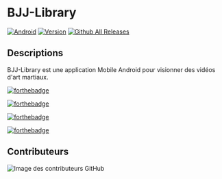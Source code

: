 # BJJ-Library

[![Android](https://img.shields.io/badge/Android-yes-87CEFA.svg)](#README)
[![Version](https://img.shields.io/badge/Version-0.5.0-1E90FF)](https://github.com/iTeam-S/BJJ-Library/releases)
[![Github All Releases](https://img.shields.io/github/downloads/iTeam-S/BJJ-Library/total.svg)](https://github.com/iTeam-S/BJJ-Library/releases/download/0.5.0/BJJ.Library-v.0.5.0-beta.apk)

## Descriptions 
BJJ-Library est une application Mobile Android pour visionner des vidéos d'art martiaux.

[![forthebadge](https://forthebadge.com/images/badges/built-by-developers.svg)](https://forthebadge.com)

[![forthebadge](https://forthebadge.com/images/badges/its-not-a-lie-if-you-believe-it.svg)](https://forthebadge.com)

[![forthebadge](https://forthebadge.com/images/badges/makes-people-smile.svg)](https://forthebadge.com)

[![forthebadge](https://forthebadge.com/images/badges/open-source.svg)](https://forthebadge.com)

 ## Contributeurs
![Image des contributeurs GitHub](https://contrib.rocks/image?repo=iTeam-S/BJJ-Library)
